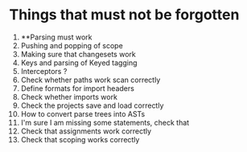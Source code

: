 #  Things that must not be forgotten

1. **Parsing must work
2. Pushing and popping of scope 
3. Making sure that changesets work
4. Keys and parsing of Keyed tagging
5. Interceptors ?
6. Check whether paths work scan correctly 
7. Define formats for import headers
8. Check whether imports work
9. Check the projects save and load correctly
10. How to convert parse trees into ASTs
11. I'm sure I am missing some statements, check that
12. Check that assignments work correctly
13. Check that scoping works correctly

